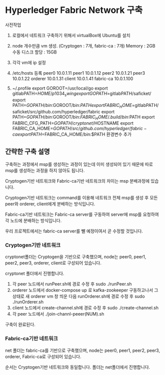 # Hyperledger Fabric Network 구축

사전작업
1. 로컬에서 네트워크 구축하기 위해서 virtualBox에 Ubuntu를 설치
2. node 개수만큼 vm 생성. (Cryptogen : 7개, fabric-ca : 7개)
Memory : 2GB 수동 디스크 할당 : 15GB
3. 각각 vm에 ip 설정
4. /etc/hosts 등록
peer0 10.0.1.11
peer1 10.0.1.12
peer2 10.0.1.21
peer3 10.0.1.22
orderer 10.0.1.31
client 10.0.1.41
fabric-ca 10.0.1.100

5. ~/.profile
export GOROOT=/usr/local/go
export gitlabPATH=$HOME/p1034_swing
export GOPATH=$gitlabPATH/saficket/
export PATH=$GOPATH/bin:$GOROOT/bin:$PATH
export FABRIC_HOME=$gitlabPATH/saficket/src/github.com/hyperledger/fabric
export PATH=$GOPATH/bin:$GOROOT/bin:$FABRIC_HOME/.build/bin:$PATH
export FABRIC_CFG_PATH=$GOPATH/cryptonet/$HOSTNAME
export FABRIC_CA_HOME=$GOPATH/src/github.com/hyperledger/fabric-ca
export PATH=$FABRIC_CA_HOME/bin:$PATH
환경변수 추가


## 간략한 구축 설명
구축하는 과정에서 msp를 생성하는 과정이 있는데 이미 생성되어 있기 때문에
따로 msp를 생성하는 과정을 하지 않아도 됩니다.

Cryptogen기반 네트워크와 Fabric-ca기반 네트워크의 차이는 msp 분배과정에 있습니다.

Cryptogen기반 네트워크는 command를 이용해 네트워크 전체 msp를 생성 후 모든 
peer와 orderer, client에게 분배하는 방식입니다.

Fabric-ca기반 네트워크는 Fabric-ca server를 구동하여 server에 msp를 요청하여
각 노드에 분배하는 방식입니다.

우리 프로젝트에서는 fabric-ca server를 뺄 예정이여서 곧 수정할 것입니다.
### Cryptogen기반 네트워크
cryptonet폴더는 Cryptogen을 기반으로 구축했으며, node는 peer0, peer1, peer2, 
peer3, orderer, client로 구성되어 있습니다.

cryptonet 폴더에서 진행합니다.

1. 각 peer 노드에서 runPeer.sh에 경로 수정 후 sudo ./runPeer.sh
2. orderer 노드에서 docker-compose up 로 kafka-zookeeper 구동하고나서
그 상태로 새 orderer vm 창 띄운 다음 runOrderer.sh에 경로 수정 후 
sudo ./runOrderer.sh
3. client 노드에서 create-channel.sh에 경로 수정 후 sudo ./create-channel.sh
4. 각 peer 노드에서 ./join-channl-peeer(NUM).sh

구축이 완료된다.

### Fabric-ca기반 네트워크
net 폴더는 fabric-ca를 기반으로 구축했으며, node는 peer0, peer1, peer2, 
peer3, orderer, Fabric-ca로 구성되어 있습니다.

순서는 Cryptogen기반 네트워크와 동일합니다.
폴더는 net폴더에서 진행합니다.

